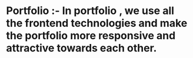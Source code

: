 # Portfolio :- In portfolio , we use all the frontend technologies and make the portfolio more responsive and attractive towards each other.
